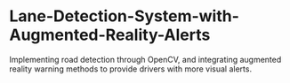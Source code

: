 # Lane-Detection-System-with-Augmented-Reality-Alerts
Implementing road detection through OpenCV, and integrating augmented reality warning methods to provide drivers with more visual alerts.
